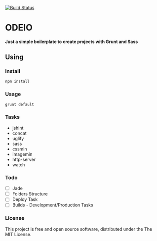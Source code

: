 [![Build Status](https://travis-ci.org/hugocarreira/Odeio.svg?branch=master)](https://travis-ci.org/hugocarreira/Odeio)

# ODEIO
#### Just a simple boilerplate to create projects with Grunt and Sass

## Using  

### Install
```bash
npm install
```

### Usage
```bash
grunt default
```

### Tasks

- jshint
- concat
- uglify
- sass
- cssmin
- imagemin
- http-server
- watch

### Todo

- [ ] Jade
- [ ] Folders Structure
- [ ] Deploy Task
- [ ] Builds - Development/Production Tasks

### License

This project is free and open source software, distributed under the The MIT License.
